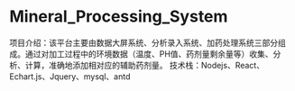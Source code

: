 # Mineral_Processing_System
项目介绍：该平台主要由数据大屏系统、分析录入系统、加药处理系统三部分组成。通过对加工过程中的环境数据（温度、PH值、药剂量剩余量等）收集、分析、计算，准确地添加相对应的辅助药剂量。 技术栈：Nodejs、React、Echart.js、Jquery、mysql、antd
